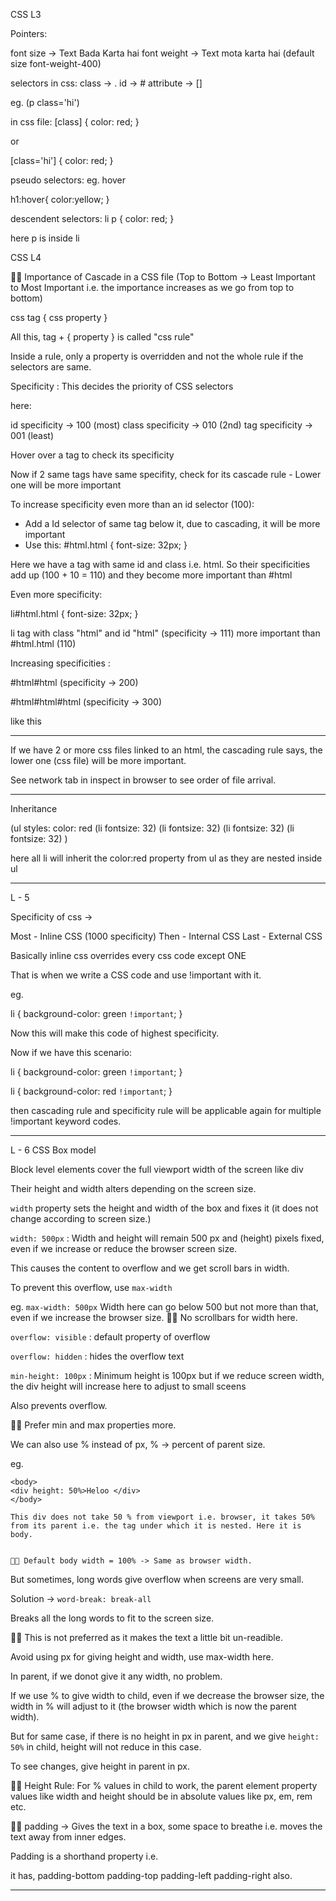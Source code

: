 CSS L3

Pointers:

font size -> Text Bada Karta hai
font weight -> Text mota karta hai (default size font-weight-400)

selectors in css:
class -> .
id -> #
attribute -> []

eg. (p class='hi')

in css file:
[class] {
color: red;
}

or

[class='hi'] {
color: red;
}

pseudo selectors: eg. hover

h1:hover{
color:yellow;
}

descendent selectors:
li p {
color: red;
}

here p is inside li

CSS L4

🛑🛑 Importance of Cascade in a CSS file (Top to Bottom -> Least Important to Most Important i.e. the importance increases as we go from top to bottom)

css tag {
css property
}

All this, tag + { property } is called "css rule"

Inside a rule, only a property is overridden and not the whole rule if the selectors are same.

Specificity : This decides the priority of CSS selectors

here:

id specificity -> 100 (most)
class specificity -> 010 (2nd)
tag specificity -> 001 (least)

Hover over a tag to check its specificity

Now if 2 same tags have same specifity, check for its cascade rule - Lower one will be more important

To increase specificity even more than an id selector (100):

- Add a Id selector of same tag below it, due to cascading, it will be more important
- Use this:
  #html.html {
  font-size: 32px;
  }

Here we have a tag with same id and class i.e. html. So their specificities add up (100 + 10 = 110) and they become more important than #html

Even more specificity:

li#html.html {
font-size: 32px;
}

li tag with class "html" and id "html" (specificity -> 111) more important than #html.html (110)

Increasing specificities :

#html#html (specificity -> 200)

#html#html#html (specificity -> 300)

like this

---

If we have 2 or more css files linked to an html, the cascading rule says, the lower one (css file) will be more important.

See network tab in inspect in browser to see order of file arrival.

---

Inheritance

(ul styles: color: red
(li fontsize: 32)
(li fontsize: 32)
(li fontsize: 32)
(li fontsize: 32)
)

here all li will inherit the color:red property from ul as they are nested inside ul

---

L - 5

Specificity of css ->

Most - Inline CSS (1000 specificity)
Then - Internal CSS
Last - External CSS

Basically inline css overrides every css code except ONE

That is when we write a CSS code and use !important with it.

eg.

li {
background-color: green `!important`;
}

Now this will make this code of highest specificity.

Now if we have this scenario:

li {
background-color: green `!important`;
}

li {
background-color: red `!important`;
}

then cascading rule and specificity rule will be applicable again for multiple !important keyword codes.

---

L - 6 CSS Box model

Block level elements cover the full viewport width of the screen like div

Their height and width alters depending on the screen size.

`width` property sets the height and width of the box and fixes it (it does not change according to screen size.)

`width: 500px` : Width and height will remain 500 px and (height) pixels fixed, even if we increase or reduce the browser screen size.

This causes the content to overflow and we get scroll bars in width.

To prevent this overflow, use `max-width`

eg.
`max-width: 500px`
Width here can go below 500 but not more than that, even if we increase the browser size. 🛑🛑 No scrollbars for width here.

`overflow: visible` : default property of overflow

`overflow: hidden` : hides the overflow text

`min-height: 100px` : Minimum height is 100px but if we reduce screen width, the div height will increase here to adjust to small sceens

Also prevents overflow.

🛑🛑 Prefer min and max properties more.

We can also use % instead of px, % -> percent of parent size.

eg.

```
<body>
<div height: 50%>Heloo </div>
</body>

This div does not take 50 % from viewport i.e. browser, it takes 50% from its parent i.e. the tag under which it is nested. Here it is body.


🛑🛑 Default body width = 100% -> Same as browser width.
```

But sometimes, long words give overflow when screens are very small.

Solution -> `word-break: break-all`

Breaks all the long words to fit to the screen size.

🛑🛑 This is not preferred as it makes the text a little bit un-readible.

Avoid using px for giving height and width, use max-width here.

In parent, if we donot give it any width, no problem.

If we use % to give width to child, even if we decrease the browser size, the width in % will adjust to it (the browser width which is now the parent width).

But for same case, if there is no height in px in parent, and we give `height: 50%` in child, height will not reduce in this case.

To see changes, give height in parent in px.

🛑🛑 Height Rule: For % values in child to work, the parent element property values like width and height should be in absolute values like px, em, rem etc.

🛑🛑 padding -> Gives the text in a box, some space to breathe i.e. moves the text away from inner edges.

Padding is a shorthand property i.e.

it has,
padding-bottom
padding-top
padding-left
padding-right
also.

---

